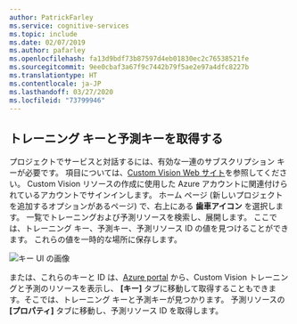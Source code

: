 ```yaml
---
author: PatrickFarley
ms.service: cognitive-services
ms.topic: include
ms.date: 02/07/2019
ms.author: pafarley
ms.openlocfilehash: fa13d9bdf73b87597d4eb01830ec2c76538521fe
ms.sourcegitcommit: 9ee0cbaf3a67f9c7442b79f5ae2e97a4dfc8227b
ms.translationtype: HT
ms.contentlocale: ja-JP
ms.lasthandoff: 03/27/2020
ms.locfileid: "73799946"
---
```

## <a name="get-the-training-and-prediction-keys"></a>トレーニング キーと予測キーを取得する

プロジェクトでサービスと対話するには、有効な一連のサブスクリプション キーが必要です。 項目については、[Custom Vision Web サイト](https://customvision.ai)を参照してください。 Custom Vision リソースの作成に使用した Azure アカウントに関連付けられているアカウントでサインインします。 ホーム ページ (新しいプロジェクトを追加するオプションがあるページ) で、右上にある __歯車アイコン__ を選択します。 一覧でトレーニングおよび予測リソースを検索し、展開します。 ここでは、トレーニング キー、予測キー、予測リソース ID の値を見つけることができます。 これらの値を一時的な場所に保存します。

![キー UI の画像](../media/csharp-tutorial/training-prediction-keys.png)

または、これらのキーと ID は、[Azure portal](https://www.portal.azure.com) から、Custom Vision トレーニングと予測のリソースを表示し、 __[キー]__ タブに移動して取得することもできます。そこでは、トレーニング キーと予測キーが見つかります。 予測リソースの __[プロパティ]__ タブに移動し、予測リソース ID を取得します。

